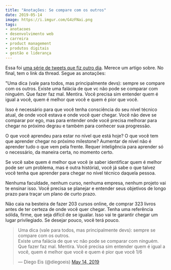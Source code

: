 ```yaml
---
title: "Anotações: Se compare com os outros"
date: 2019-05-14
image: https://i.imgur.com/G4zFNai.png
tags:
- anotacoes
- desenvolvimento web
- carreira
- product management
- produtos digitais
- gestão e liderança
---
```


Essa foi [uma série de tweets que fiz outro dia](https://twitter.com/diegoeis/status/1128385316073746434). Merece um artigo sobre. No final, tem o link da thread. Segue as anotações:

"Uma dica (vale para todos, mas principalmente devs): sempre se compare com os outros. 
Existe uma falácia de que vc não pode se comparar com ninguém. Que fazer faz mal. Mentira. Você precisa sim entender quem é igual a você, quem é melhor que você e quem é pior que você.

Isso é necessário para que você tenha consciência do seu nível técnico atual, de onde você estava e onde você quer chegar. Você não deve se comparar por ego, mas para entender onde você precisa melhorar para chegar no próximo degrau e também para conhecer sua progressão.

O que você aprendeu para estar no nível que está hoje?
O que você tem que aprender chegar no próximo milestone?
Aumentar de nível não é aprender tudo o que vem pela frente. Requer inteligência para aprender só o necessário, da maneira certa, no momento certo.

Se você sabe quem é melhor que você (e saber identificar quem é melhor pode ser um problema, mas é outra história), você já sabe o que talvez você tenha que aprender para chegar no nível técnico daquela pessoa. 

Nenhuma faculdade, nenhum curso, nenhuma empresa, nenhum projeto vai te ensinar isso. Você precisa se planejar e entender seus objetivos de longo prazo para traçar um plano de curto prazo. 

Não caia na besteira de fazer 203 cursos online, de comprar 323 livros antes de ter certeza de onde você quer chegar. Tenha uma referência sólida, firme, que seja difícil de se igualar. Isso vai te garantir chegar um lugar privilegiado. Se desejar pouco, você terá pouco.

<blockquote class="twitter-tweet"><p lang="pt" dir="ltr">Uma dica (vale para todos, mas principalmente devs): sempre se compare com os outros. <br>Existe uma falácia de que vc não pode se comparar com ninguém. Que fazer faz mal. Mentira. Você precisa sim entender quem é igual a você, quem é melhor que você e quem é pior que você 1/6</p>&mdash; Diego Eis (@diegoeis) <a href="https://twitter.com/diegoeis/status/1128385316073746434?ref_src=twsrc%5Etfw">May 14, 2019</a></blockquote> <script async src="https://platform.twitter.com/widgets.js" charset="utf-8"></script>